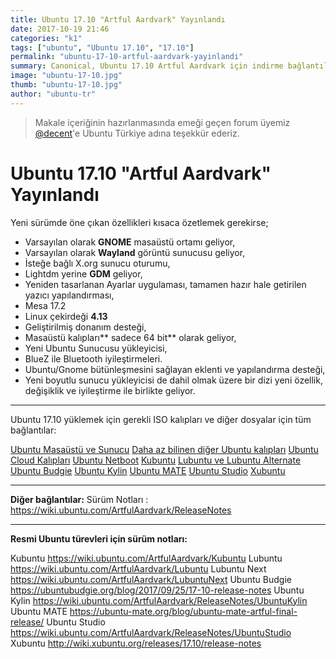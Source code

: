 ```yaml
---
title: Ubuntu 17.10 "Artful Aardvark" Yayınlandı
date: 2017-10-19 21:46
categories: "k1"
tags: ["ubuntu", "Ubuntu 17.10", "17.10"]
permalink: "ubuntu-17-10-artful-aardvark-yayinlandi"
summary: Canonical, Ubuntu 17.10 Artful Aardvark için indirme bağlantılarını hazır duruma getirdi.
image: "ubuntu-17-10.jpg"
thumb: "ubuntu-17-10.jpg"
author: "ubuntu-tr"
---
```

> <i class="red heart icon"></i>Makale içeriğinin hazırlanmasında emeği geçen forum üyemiz [@decent](https://forum.ubuntu-tr.net/index.php?action=profile;u=12908)'e Ubuntu Türkiye adına teşekkür ederiz.


# Ubuntu 17.10 "Artful Aardvark" Yayınlandı
Yeni sürümde öne çıkan özellikleri kısaca özetlemek gerekirse;

* Varsayılan olarak **GNOME** masaüstü ortamı geliyor,
* Varsayılan olarak **Wayland** görüntü sunucusu geliyor,
* İsteğe bağlı X.org sunucu oturumu,
* Lightdm yerine **GDM** geliyor,
* Yeniden tasarlanan Ayarlar uygulaması, tamamen hazır hale getirilen yazıcı yapılandırması,
* Mesa 17.2
* Linux çekirdeği **4.13**
* Geliştirilmiş donanım desteği,
* Masaüstü kalıpları** sadece 64 bit** olarak geliyor,
* Yeni Ubuntu Sunucusu yükleyicisi,
* BlueZ ile Bluetooth iyileştirmeleri.
* Ubuntu/Gnome bütünleşmesini sağlayan eklenti ve yapılandırma desteği,
* Yeni boyutlu sunucu yükleyicisi de dahil olmak üzere bir dizi yeni özellik, değişiklik ve iyileştirme ile birlikte geliyor.

---

Ubuntu 17.10 yüklemek için gerekli ISO kalıpları ve diğer dosyalar için tüm bağlantılar:

<i class="orange download icon"></i> [Ubuntu Masaüstü ve Sunucu](http://releases.ubuntu.com/17.10/)
<i class="orange download icon"></i> [Daha az bilinen diğer Ubuntu kalıpları](http://cdimage.ubuntu.com/ubuntu/releases/17.10/release/)
<i class="orange download icon"></i> [Ubuntu Cloud Kalıpları](http://cloud-images.ubuntu.com/daily/server/artful/current/)
<i class="orange download icon"></i> [Ubuntu Netboot](http://cdimage.ubuntu.com/netboot/17.10/)
<i class="orange download icon"></i> [Kubuntu](http://cdimage.ubuntu.com/kubuntu/releases/17.10/release/)
<i class="orange download icon"></i> [Lubuntu ve Lubuntu Alternate](http://cdimage.ubuntu.com/lubuntu/releases/17.10/release/)
<i class="orange download icon"></i> [Ubuntu Budgie](http://cdimage.ubuntu.com/ubuntu-budgie/releases/17.10/release/)
<i class="orange download icon"></i> [Ubuntu Kylin](http://cdimage.ubuntu.com/ubuntukylin/releases/17.10/release/)
<i class="orange download icon"></i> [Ubuntu MATE](https://ubuntu-mate.org/download/)
<i class="orange download icon"></i> [Ubuntu Studio](http://cdimage.ubuntu.com/ubuntustudio/releases/17.10/release/)
<i class="orange download icon"></i> [Xubuntu](http://cdimage.ubuntu.com/xubuntu/releases/17.10/release/)

---

**Diğer bağlantılar:**
Sürüm Notları : https://wiki.ubuntu.com/ArtfulAardvark/ReleaseNotes

---

**Resmi Ubuntu türevleri için sürüm notları:**
 
Kubuntu https://wiki.ubuntu.com/ArtfulAardvark/Kubuntu
Lubuntu https://wiki.ubuntu.com/ArtfulAardvark/Lubuntu
Lubuntu Next https://wiki.ubuntu.com/ArtfulAardvark/LubuntuNext
Ubuntu Budgie https://ubuntubudgie.org/blog/2017/09/25/17-10-release-notes
Ubuntu Kylin https://wiki.ubuntu.com/ArtfulAardvark/ReleaseNotes/UbuntuKylin
Ubuntu MATE https://ubuntu-mate.org/blog/ubuntu-mate-artful-final-release/
Ubuntu Studio https://wiki.ubuntu.com/ArtfulAardvark/ReleaseNotes/UbuntuStudio
Xubuntu http://wiki.xubuntu.org/releases/17.10/release-notes